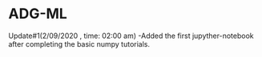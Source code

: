 # ADG-ML

Update#1(2/09/2020 , time: 02:00 am)
    -Added the first jupyther-notebook after completing the basic numpy tutorials.
    
